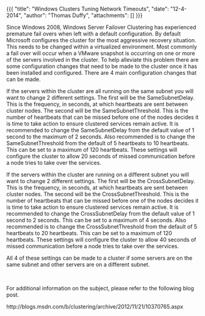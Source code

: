 {{{
  "title": "Windows Clusters Tuning Network Timeouts",
  "date": "12-4-2014",
  "author": "Thomas Duffy",
  "attachments": []
}}}

<p>Since Windows 2008, Windows Server Failover Clustering has experienced premature fail overs when left with a default configuration.&nbsp;By default Microsoft configures the cluster for the most aggressive recovery situation. This needs to be changed within
  a virtualized environment.&nbsp;Most commonly a fail over will occur when a VMware snapshot is occurring on one or more of the servers involved in the cluster. To help alleviate this problem there are some configuration changes that need to be made
  to the cluster once it has been installed and configured. There are 4 main configuration changes that can be made.</p>
<p>If the servers within the cluster are all running on the same subnet you will want to change 2 different settings. The first will be the SameSubnetDelay. This is the frequency, in seconds, at which heartbeats are sent between cluster nodes. The second
  will be the SameSubnetThreshold. This is the number of heartbeats that can be missed before one of the nodes decides it is time to take action to ensure clustered services remain active. It is recommended to change the SameSubnetDelay from the default
  value of 1 second to the maximum of 2 seconds. Also recommended is to change the SameSubnetThreshold from the default of 5 heartbeats to 10 heartbeats. This can be set to a maximum of 120 heartbeats. These settings will configure the cluster to allow
  20 seconds of missed communication before a node tries to take over the services.</p>
<p>If the servers within the cluster are running on a different subnet you will want to change 2 different settings. The first will be the CrossSubnetDelay. This is the frequency, in seconds, at which heartbeats are sent between cluster nodes. The second
  will be the CrossSubnetThreshold. This is the number of heartbeats that can be missed before one of the nodes decides it is time to take action to ensure clustered services remain active. It is recommended to change the CrossSubnetDelay from the default
  value of 1 second to 2 seconds. This can be set to a maximum of 4 seconds. Also recommended is to change the CrossSubnetThreshold from the default of 5 heartbeats to 20 heartbeats. This can be set to a maximum of 120 heartbeats. These settings will
  configure the cluster to allow 40 seconds of missed communication before a node tries to take over the services.</p>
<p>All 4 of these settings can be made to a cluster if some servers are on the same subnet and other servers are on a different subnet.</p>
<p>&nbsp;</p>
<p>For additional information on the subject, please refer to the following blog post.</p>
<p>http://blogs.msdn.com/b/clustering/archive/2012/11/21/10370765.aspx</p>